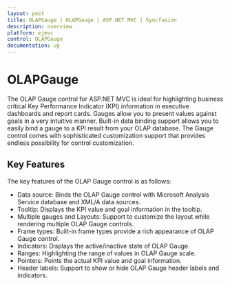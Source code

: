 ```yaml
---
layout: post
title: OLAPGauge | OLAPGauge | ASP.NET MVC | Syncfusion
description: overview
platform: ejmvc
control: OLAPGauge
documentation: ug
---
```


# OLAPGauge

The OLAP Gauge control for ASP.NET MVC is ideal for highlighting business critical Key Performance Indicator (KPI) information in executive dashboards and report cards. Gauges allow you to present values against goals in a very intuitive manner. Built-in data binding support allows you to easily bind a gauge to a KPI result from your OLAP database. The Gauge control comes with sophisticated customization support that provides endless possibility for control customization. 

## Key Features

The key features of the OLAP Gauge control is as follows:

* Data source: Binds the OLAP Gauge control with Microsoft Analysis Service database and XML/A data sources.
* Tooltip: Displays the KPI value and goal information in the tooltip.
* Multiple gauges and Layouts: Support to customize the layout while rendering multiple OLAP Gauge controls.
* Frame types: Built-in frame types provide a rich appearance of OLAP Gauge control.
* Indicators: Displays the active/inactive state of OLAP Gauge.
* Ranges: Highlighting the range of values in OLAP Gauge scale.
* Pointers:  Points the actual KPI value and goal information.
* Header labels: Support to show or hide OLAP Gauge header labels and indicators.

